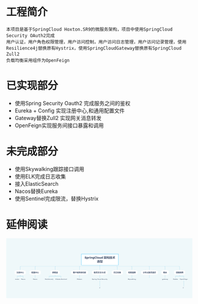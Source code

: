 # 工程简介

    本项目是基于SpringCloud Hoxton.SR9的微服务架构，项目中使用SpringCloud Security OAuth2完成
    用户认证，用户角色权限管理，用户访问控制，用户访问日志管理，用户访问记录管理，使用Resilience4j替换原有Hystrix，使用SpringCloudGateway替换原有SpringCloud Zull2
    负载均衡采用组件为OpenFeign

# 已实现部分

* 使用Spring Security Oauth2 完成服务之间的鉴权
* Eureka + Config 实现注册中心,和通用配置文件
* Gateway替换Zull2 实现网关消息转发
* OpenFeign实现服务间接口暴露和调用

# 未完成部分

* 使用Skywalking跟踪接口调用
* 使用ELK完成日志收集
* 接入ElasticSearch
* Nacos替换Eureka
* 使用Sentinel完成限流，替换Hystrix

# 延伸阅读

![img.png](img.png)
